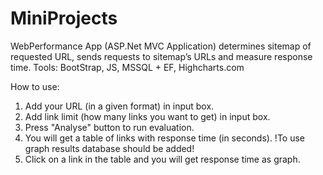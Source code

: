 # MiniProjects

WebPerformance App (ASP.Net MVC Application) determines sitemap of requested URL, sends requests to sitemap’s URLs and measure response time.
Tools: BootStrap, JS, MSSQL + EF, Highcharts.com

How to use:
1. Add your URL (in a given format) in input box.
2. Add link limit (how many links you want to get) in input box.
3. Press "Analyse" button to run evaluation.
4. You will get a table of links with response time (in seconds).
!To use graph results database should be added!
5. Click on a link in the table and you will get response time as graph.
